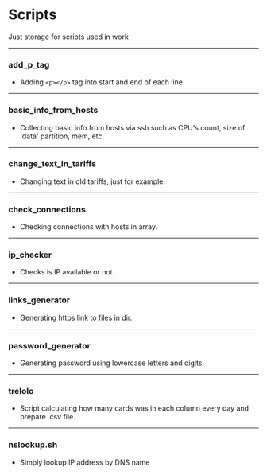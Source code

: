 # Scripts
 Just storage for scripts used in work
____

### add_p_tag 
* Adding `<p></p>` tag into start and end of each line.
___
### basic_info_from_hosts
* Collecting basic info from hosts via ssh such as CPU's count, size of 'data' partition, mem, etc.
___
### change_text_in_tariffs
* Changing text in old tariffs, just for example.
___
### check_connections
* Checking connections with hosts in array.
____
### ip_checker
* Checks is IP available or not.
___
### links_generator
* Generating https link to files in dir.
___
### password_generator
* Generating password using lowercase letters and digits.
___
### trelolo
* Script calculating how many cards was in each column every day and prepare .csv file.
___
### nslookup.sh
* Simply lookup IP address by DNS name
